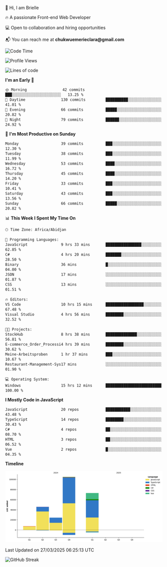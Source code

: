 <div align="left">
  <p>👋 Hi, I am Brielle</p>
  <p>🔥 A passionate Front-end Web Developer</p>
  <p>💻 Open to collaboration and hiring opportunities</p>
  <p>📬 You can reach me at <strong>chukwuemerieclara@gmail.com</strong></p>
</div>


 
 <!--START_SECTION:waka-->
![Code Time](http://img.shields.io/badge/Code%20Time-553%20hrs%206%20mins-blue)

![Profile Views](http://img.shields.io/badge/Profile%20Views-0-blue)

![Lines of code](https://img.shields.io/badge/From%20Hello%20World%20I%27ve%20Written-254.7%20thousand%20lines%20of%20code-blue)

**I'm an Early 🐤** 

```text
🌞 Morning                42 commits          ███░░░░░░░░░░░░░░░░░░░░░░   13.25 % 
🌆 Daytime                130 commits         ██████████░░░░░░░░░░░░░░░   41.01 % 
🌃 Evening                66 commits          █████░░░░░░░░░░░░░░░░░░░░   20.82 % 
🌙 Night                  79 commits          ██████░░░░░░░░░░░░░░░░░░░   24.92 % 
```
📅 **I'm Most Productive on Sunday** 

```text
Monday                   39 commits          ███░░░░░░░░░░░░░░░░░░░░░░   12.30 % 
Tuesday                  38 commits          ███░░░░░░░░░░░░░░░░░░░░░░   11.99 % 
Wednesday                53 commits          ████░░░░░░░░░░░░░░░░░░░░░   16.72 % 
Thursday                 45 commits          ████░░░░░░░░░░░░░░░░░░░░░   14.20 % 
Friday                   33 commits          ███░░░░░░░░░░░░░░░░░░░░░░   10.41 % 
Saturday                 43 commits          ███░░░░░░░░░░░░░░░░░░░░░░   13.56 % 
Sunday                   66 commits          █████░░░░░░░░░░░░░░░░░░░░   20.82 % 
```


📊 **This Week I Spent My Time On** 

```text
🕑︎ Time Zone: Africa/Abidjan

💬 Programming Languages: 
JavaScript               9 hrs 33 mins       ████████████████░░░░░░░░░   62.85 % 
C#                       4 hrs 20 mins       ███████░░░░░░░░░░░░░░░░░░   28.50 % 
Binary                   36 mins             █░░░░░░░░░░░░░░░░░░░░░░░░   04.00 % 
JSON                     17 mins             ░░░░░░░░░░░░░░░░░░░░░░░░░   01.87 % 
CSS                      13 mins             ░░░░░░░░░░░░░░░░░░░░░░░░░   01.51 % 

🔥 Editors: 
VS Code                  10 hrs 15 mins      █████████████████░░░░░░░░   67.48 % 
Visual Studio            4 hrs 56 mins       ████████░░░░░░░░░░░░░░░░░   32.52 % 

🐱‍💻 Projects: 
StockHub                 8 hrs 38 mins       ██████████████░░░░░░░░░░░   56.81 % 
E-commerce_Order_Processi4 hrs 39 mins       ████████░░░░░░░░░░░░░░░░░   30.62 % 
Meine-Arbeitsproben      1 hr 37 mins        ███░░░░░░░░░░░░░░░░░░░░░░   10.67 % 
Restaurant-Management-Sys17 mins             ░░░░░░░░░░░░░░░░░░░░░░░░░   01.90 % 

💻 Operating System: 
Windows                  15 hrs 12 mins      █████████████████████████   100.00 % 
```

**I Mostly Code in JavaScript** 

```text
JavaScript               20 repos            ███████████░░░░░░░░░░░░░░   43.48 % 
TypeScript               14 repos            ████████░░░░░░░░░░░░░░░░░   30.43 % 
C#                       4 repos             ██░░░░░░░░░░░░░░░░░░░░░░░   08.70 % 
HTML                     3 repos             ██░░░░░░░░░░░░░░░░░░░░░░░   06.52 % 
Vue                      2 repos             █░░░░░░░░░░░░░░░░░░░░░░░░   04.35 % 
```



**Timeline**

![Lines of Code chart](https://raw.githubusercontent.com/Brielle28/Brielle28/main/assets/bar_graph.png)


 Last Updated on 27/03/2025 06:25:13 UTC
<!--END_SECTION:waka-->

![GitHub Streak](https://github-readme-streak-stats.herokuapp.com/?user=Brielle28)



